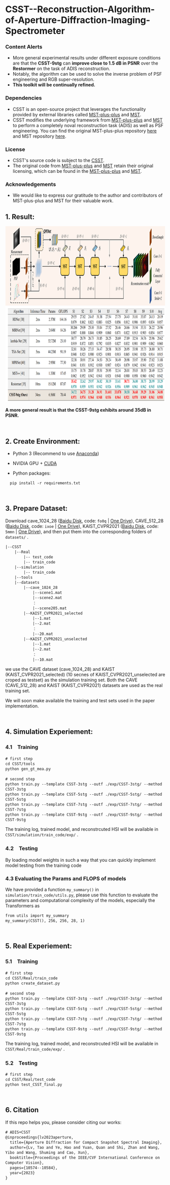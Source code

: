 # CSST--Reconstruction-Algorithm-of-Aperture-Diffraction-Imaging-Spectrometer

### Content Alerts
- More general experimental results under different exposure conditions are that the **CSST-9stg** can **improve close to 1.5 dB in PSNR** over the **Restormer** on the task of ADIS reconstruction.
- Notably, the algorithm can be used to solve the inverse problem of PSF engineering and RGB super-resolution.
- **This toolkit will be continually refined.**


### Dependencies
- CSST is an open-source project that leverages the functionality provided by external libraries called [MST-plus-plus](https://github.com/caiyuanhao1998/MST-plus-plus) and [MST](https://github.com/caiyuanhao1998/MST). 
- CSST modifies the underlying framework from [MST-plus-plus](https://github.com/caiyuanhao1998/MST-plus-plus) and [MST](https://github.com/caiyuanhao1998/MST) to perform a completely noval reconstruction task (ADIS) as well as PSF engineering. You can find the original MST-plus-plus repository [here](https://github.com/caiyuanhao1998/MST-plus-plus) and MST repository [here](https://github.com/caiyuanhao1998/MST). 

### License
- CSST's source code is subject to the [CSST](LICENSE).
- The original code from [MST-plus-plus](https://github.com/caiyuanhao1998/MST-plus-plus) and [MST](https://github.com/caiyuanhao1998/MST) retain their original licensing, which can be found in the [MST-plus-plus](https://github.com/caiyuanhao1998/MST-plus-plus) and [MST](https://github.com/caiyuanhao1998/MST).

### Acknowledgements
- We would like to express our gratitude to the author and contributors of MST-plus-plus and MST for their valuable work.




## 1. Result:
<img src="./figure/final-fig4s.png"  height=250 width=900>

<img src="./figure/table.png"  height=300 width=900>

**A more general result is that the CSST-9stg exhibits around 35dB in PSNR.**

&nbsp;



## 2. Create Environment:

- Python 3 (Recommend to use [Anaconda](https://www.anaconda.com/download/#linux))

- NVIDIA GPU + [CUDA](https://developer.nvidia.com/cuda-downloads)

- Python packages:

```shell
  pip install -r requirements.txt
```


&nbsp;


## 3. Prepare Dataset:
Download cave_1024_28 ([Baidu Disk](https://pan.baidu.com/s/1X_uXxgyO-mslnCTn4ioyNQ), code: `fo0q` | [One Drive](https://bupteducn-my.sharepoint.com/:f:/g/personal/mengziyi_bupt_edu_cn/EmNAsycFKNNNgHfV9Kib4osB7OD4OSu-Gu6Qnyy5PweG0A?e=5NrM6S)), CAVE_512_28 ([Baidu Disk](https://pan.baidu.com/s/1ue26weBAbn61a7hyT9CDkg), code: `ixoe` | [One Drive](https://mailstsinghuaeducn-my.sharepoint.com/:f:/g/personal/lin-j21_mails_tsinghua_edu_cn/EjhS1U_F7I1PjjjtjKNtUF8BJdsqZ6BSMag_grUfzsTABA?e=sOpwm4)), KAIST_CVPR2021 ([Baidu Disk](https://pan.baidu.com/s/1LfPqGe0R_tuQjCXC_fALZA), code: `5mmn` | [One Drive](https://mailstsinghuaeducn-my.sharepoint.com/:f:/g/personal/lin-j21_mails_tsinghua_edu_cn/EkA4B4GU8AdDu0ZkKXdewPwBd64adYGsMPB8PNCuYnpGlA?e=VFb3xP)), and then put them into the corresponding folders of `datasets/` .

```shell
|--CSST
    |--Real
    	|-- test_code
    	|-- train_code
    |--simulation
    	|-- train_code
    |--tools
    |--datasets
        |--cave_1024_28
            |--scene1.mat
            |--scene2.mat
            ：  
            |--scene205.mat
        |--KAIST_CVPR2021_selected 
            |--1.mat
            |--2.mat
            ： 
            |--20.mat
        |--KAIST_CVPR2021_unselected 
            |--1.mat
            |--2.mat
            ： 
            |--10.mat

```

we use the CAVE dataset (cave_1024_28) and KAIST (KAIST_CVPR2021_selected) (10 secnes of KAIST_CVPR2021_unselected are croped as testset) as the simulation training set. Both the CAVE (CAVE_512_28) and KAIST (KAIST_CVPR2021) datasets are used as the real training set. 

We will soon make available the training and test sets used in the paper implementation.


&nbsp;


## 4. Simulation Experiement:

### 4.1　Training

```shell
# first step
cd CSST/tools
python gen_gt_mea.py

# second step
python train.py --template CSST-3stg --outf ./exp/CSST-3stg/ --method CSST-3stg
python train.py --template CSST-5stg --outf ./exp/CSST-5stg/ --method CSST-5stg
python train.py --template CSST-7stg --outf ./exp/CSST-7stg/ --method CSST-7stg
python train.py --template CSST-9stg --outf ./exp/CSST-9stg/ --method CSST-9stg 
```

The training log, trained model, and reconstrcuted HSI will be available in `CSST/simulation/train_code/exp/` . 


### 4.2　Testing
By loading model weights in such a way that you can quickly implement model testing from the training code




### 4.3 Evaluating the Params and FLOPS of models

  We have provided a function `my_summary()` in `simulation/train_code/utils.py`, please use this function to evaluate the parameters and computational complexity of the models, especially the Transformers as 

```shell
from utils import my_summary
my_summary(CSST(), 256, 256, 28, 1)
```


&nbsp;


## 5. Real Experiement:

### 5.1　Training

```shell
# first step
cd CSST/Real/train_code
python create_dataset.py

# second step
python train.py --template CSST-3stg --outf ./exp/CSST-3stg/ --method CSST-3stg
python train.py --template CSST-5stg --outf ./exp/CSST-5stg/ --method CSST-5stg
python train.py --template CSST-7stg --outf ./exp/CSST-7stg/ --method CSST-7stg
python train.py --template CSST-9stg --outf ./exp/CSST-9stg/ --method CSST-9stg 
```

The training log, trained model, and reconstrcuted HSI will be available in `CSST/Real/train_code/exp/` . 


### 5.2　Testing

```shell
# first step
cd CSST/Real/test_code
python test_CSST_final.py
```

&nbsp;


## 6. Citation
If this repo helps you, please consider citing our works:


```shell
# ADIS+CSST
@inproceedings{lv2023aperture,
  title={Aperture Diffraction for Compact Snapshot Spectral Imaging},
  author={Lv, Tao and Ye, Hao and Yuan, Quan and Shi, Zhan and Wang, Yibo and Wang, Shuming and Cao, Xun},
  booktitle={Proceedings of the IEEE/CVF International Conference on Computer Vision},
  pages={10574--10584},
  year={2023}
}
```









